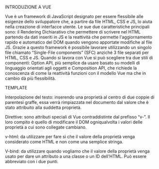 INTRODUZIONE A VUE

Vue è un framework di JavaScript designato per essere flessibile alle esigenze dello sviluppatore che, a partire da file HTML, CSS e JS, lo aiuta  nella creazione di interfacce utente.
Le sue due caratteristiche principali sono: il Rendering Dichiarativo che permettere di scrivere nel HTML partendo da dati inseriti in JS e la reattività che permette l'aggiornamento rapido e automatico del DOM quando vengono apportate modifiche al file JS. 
Grazie a questo framework è possibile lavorare utilizzando un singolo file chiamato “Single-File components” (SFC) anziché 3 file separati per HTML, CSS e JS.
Quando si lavora con Vue si può scegliere tra due stili di componenti: Option API,  più semplice da usare basato su modelli di linguaggio orientati agli oggetti e Composition API, che richiede la conoscenza di come la reattività funzioni con il modello Vue ma che in cambio dà più flessibilità.

TEMPLATE

Interpolazione del testo: inserendo una proprietà al centro di due coppie di parentesi graffe, essa verrà rimpiazzata nel documento dal valore che è stato attribuito alla suddetta proprietà.

Direttive: sono attributi speciali di Vue contraddistinte dal prefisso “v-”. Il loro compito è quello di modificare il DOM ogniqualvolta i valori delle proprietà a cui sono collegate cambiano.

v-html: da utilizzare per fare sì che il valore della proprietà venga considerato come HTML e non come una semplice stringa.

V-bind: da utilizzare quando vogliamo che il valore della proprietà venga usato per dare un attributo a una classe o un ID dell'HTML. Può essere abbreviato con i due punti.